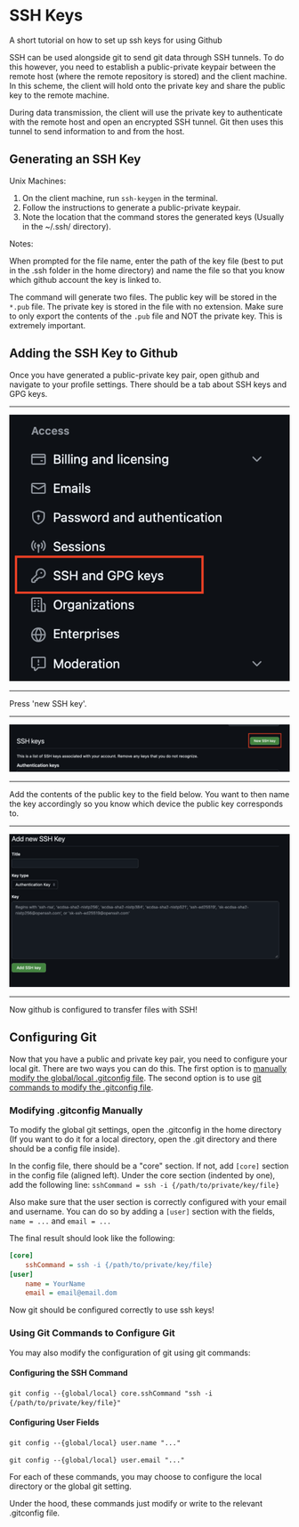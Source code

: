 # SSH Keys

A short tutorial on how to set up ssh keys for using Github

SSH can be used alongside git to send git data through SSH tunnels. To do this however, you need to establish a public-private keypair between the remote host (where the remote repository is stored) and the client machine. In this scheme, the client will hold onto the private key and share the public key to the remote machine.

During data transmission, the client will use the private key to authenticate with the remote host and open an encrypted SSH tunnel. Git then uses this tunnel to send information to and from the host.

## Generating an SSH Key

Unix Machines:

1. On the client machine, run `ssh-keygen` in the terminal.
2. Follow the instructions to generate a public-private keypair.
3. Note the location that the command stores the generated keys (Usually in the ~/.ssh/ directory).

Notes:

When prompted for the file name, enter the path of the key file (best to put in the .ssh folder in the home directory) and name the file so that you know which github account the key is linked to.

The command will generate two files. The public key will be stored in the `*.pub` file. The private key is stored in the file with no extension. Make sure to only export the contents of the `.pub` file and NOT the private key. This is extremely important.

## Adding the SSH Key to Github

Once you have generated a public-private key pair, open github and navigate to your profile settings. There should be a tab about SSH keys and GPG keys.

---

![SSH Key and GPG Key Tab in Github](../img_store/ssh_key_github1.png)

---

Press 'new SSH key'.

---

![Create new SSH key button](../img_store/ssh_key_github2.png)

---

Add the contents of the public key to the field below. You want to then name the key accordingly so you know which device the public key corresponds to.

---

![SSH key field](../img_store/ssh_key_github3.png)

---

Now github is configured to transfer files with SSH!

## Configuring Git

Now that you have a public and private key pair, you need to configure your local git. There are two ways you can do this. The first option is to [manually modify the global/local .gitconfig file](#modifying-gitconfig-manually). The second option is to use [git commands to modify the .gitconfig file](#using-git-commands-to-configure-git).

### Modifying .gitconfig Manually

To modify the global git settings, open the .gitconfig in the home directory (If you want to do it for a local directory, open the .git directory and there should be a config file inside).

In the config file, there should be a "core" section. If not, add ```[core]``` section in the config file (aligned left). Under the core section (indented by one), add the following line: ```sshCommand = ssh -i {/path/to/private/key/file}```

Also make sure that the user section is correctly configured with your email and username. You can do so by adding a ```[user]``` section with the fields, ```name = ...``` and ```email = ...```

The final result should look like the following:

```ini
[core]
    sshCommand = ssh -i {/path/to/private/key/file}
[user]
    name = YourName
    email = email@email.dom
```

Now git should be configured correctly to use ssh keys!

### Using Git Commands to Configure Git

You may also modify the configuration of git using git commands:

#### Configuring the SSH Command

```git config --{global/local} core.sshCommand "ssh -i {/path/to/private/key/file}"```

#### Configuring User Fields

```git config --{global/local} user.name "..."```

```git config --{global/local} user.email "..."```

For each of these commands, you may choose to configure the local directory or the global git setting.

Under the hood, these commands just modify or write to the relevant .gitconfig file.
